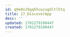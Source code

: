 ```yaml
---
id: q9e0x29gq5hcwjugdltl5tq
title: 17_DiscoverApp
desc: ''
updated: 1701279100447
created: 1701279100447
---
```


